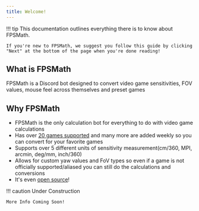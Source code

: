 ```yaml
---
title: Welcome!
---
```


!!! tip
    This documentation outlines everything there is to know about FPSMath.

    If you're new to FPSMath, we suggest you follow this guide by clicking "Next" at the bottom of the page when you're done reading!

## What is FPSMath

FPSMath is a Discord bot designed to convert video game sensitivities, FOV values, mouse feel across themselves and preset games

## Why FPSMath

-   FPSMath is the only calculation bot for everything to do with video game calculations
-   Has over [20 games supported](games.md) and many more are added weekly so you can convert for your favorite games
-   Supports over 5 different units of sensitivity measurement(cm/360, MPI, arcmin, deg/mm, inch/360)
-   Allows for custom yaw values and FoV types so even if a game is not officially supported/aliased you can still do the calculations and conversions
-   It's even [open source](https://github.com/animafps/fpsmath)!

!!! caution 
    Under Construction 

    More Info Coming Soon!
